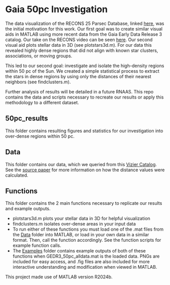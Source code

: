 # Gaia 50pc Investigation

The data visualization of the RECONS 25 Parsec Database, linked [here](https://www.youtube.com/watch?v=up_MqNBv0FE&t=2s), was the initial motivation for this work. Our first goal was to create similar visual aids in MATLAB using more recent data from the Gaia Early Data Release 3 catalog. Our take on the RECONS video can be seen [here](https://drive.google.com/file/d/1Xoa4088Al3fVqOWhdOVU72jc6Bd-hA5N/view?usp=sharing). Our second visual aid plots stellar data in 3D (see plotstars3d.m). For our data this revealed highly dense regions that did not align with known star clusters, associations, or moving groups. 

This led to our second goal: investigate and isolate the high-density regions within 50 pc of the Sun. We created a simple statistical process to extract the stars in dense regions by using only the distances of their nearest neighbors (see findclusters.m). 

Further analysis of results will be detailed in a future RNAAS. This repo contains the data and scripts necessary to recreate our results or apply this methodology to a different dataset. 


## 50pc_results

This folder contains resulting figures and statistics for our investigation into over-dense regions within 50 pc.

## Data

This folder contains our data, which we queried from this [Vizier Catalog](https://cdsarc.cds.unistra.fr/viz-bin/cat/I/352). See the [source paper](https://iopscience.iop.org/article/10.3847/1538-3881/abd806) for more information on how the distance values were calculated. 

## Functions

This folder contains the 2 main functions necessary to replicate our results and example outputs. 

- plotstars3d.m plots your stellar data in 3D for helpful visualization
- findclusters.m isolates over-dense areas in your input data
- To run either of these functions you must load one of the .mat files from the [Data](Data/) folder into MATLAB, or load in your own data in a similar format. Then, call the function accordingly. See the function scripts for example function calls.
- The [Examples](Functions/Examples/) folder contains example outputs of both of these functions when GEDR3_50pc_alldata.mat is the loaded data. PNGs are included for easy access, and .fig files are also included for more interactive understanding and modification when viewed in MATLAB.



This project made use of MATLAB version R2024b.
